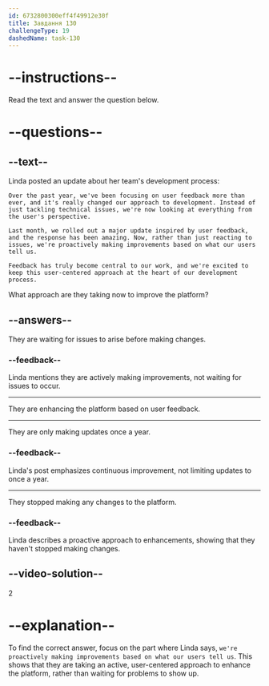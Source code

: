 ```yaml
---
id: 6732800300eff4f49912e30f
title: Завдання 130
challengeType: 19
dashedName: task-130
---
```


<!-- READING -->

# --instructions--

Read the text and answer the question below.

# --questions--

## --text--

Linda posted an update about her team's development process:

`Over the past year, we've been focusing on user feedback more than ever, and it's really changed our approach to development. Instead of just tackling technical issues, we're now looking at everything from the user's perspective.`

`Last month, we rolled out a major update inspired by user feedback, and the response has been amazing. Now, rather than just reacting to issues, we're proactively making improvements based on what our users tell us.`

`Feedback has truly become central to our work, and we're excited to keep this user-centered approach at the heart of our development process.`

What approach are they taking now to improve the platform?

## --answers--

They are waiting for issues to arise before making changes.

### --feedback--

Linda mentions they are actively making improvements, not waiting for issues to occur.

---

They are enhancing the platform based on user feedback.

---

They are only making updates once a year.

### --feedback--

Linda's post emphasizes continuous improvement, not limiting updates to once a year.

---

They stopped making any changes to the platform.

### --feedback--

Linda describes a proactive approach to enhancements, showing that they haven't stopped making changes.

## --video-solution--

2

# --explanation--

To find the correct answer, focus on the part where Linda says, `we're proactively making improvements based on what our users tell us`. This shows that they are taking an active, user-centered approach to enhance the platform, rather than waiting for problems to show up.
